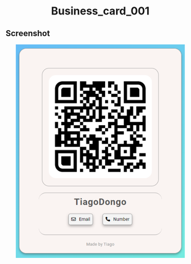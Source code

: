 <div justify-content=justify>
  <h1 align=center>Business_card_001</h1>
  <h2>Screenshot</h2>
  <div align=center>
    <img  width='450px' src="https://github.com/TiagoDongo/Business-Cards/blob/main/Business%20card%20001/Pictures/card.png">
  </div>
</div>
